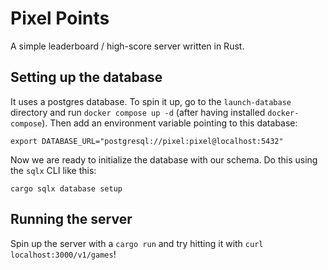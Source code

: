# Pixel Points

A simple leaderboard / high-score server written in Rust.

## Setting up the database

It uses a postgres database. To spin it up, go to the `launch-database` directory and
run `docker compose up -d` (after having installed `docker-compose`). Then add an
environment variable pointing to this database:

```
export DATABASE_URL="postgresql://pixel:pixel@localhost:5432"
```

Now we are ready to initialize the database with our schema. Do this using the
`sqlx` CLI like this:

```
cargo sqlx database setup
```

## Running the server

Spin up the server with a `cargo run` and try hitting it with
`curl localhost:3000/v1/games`!
